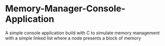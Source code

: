 # Memory-Manager-Console-Application
A simple console application build with C to simulate memory management with a simple linked list where a node presents a block of memory
